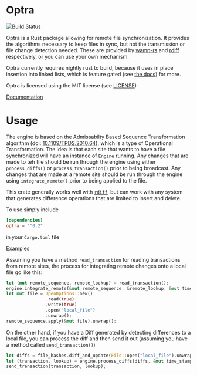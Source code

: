 Optra
=====
[![Build Status](https://travis-ci.org/dyule/optra.svg?branch=master)](https://travis-ci.org/dyule/optra)

Optra is a Rust package allowing for remote file synchronization.  It provides the algorithms necessary to keep files in sync, but not the transmission or file change detection needed.  These are provided by [wamp-rs](https://github.com/dyule/wamp-rs) and  [rdiff](https://github.com/dyule/rdiff) respectively, or you can use your own mechanism.

Optra currently requires nightly rust to build, because it uses in place insertion into linked lists, which is feature gated (see [the docs](https://doc.rust-lang.org/std/collections/linked_list/struct.IterMut.html)) for more.

Optra is licensed using the MIT license (see [LICENSE](LICENSE))

[Documentation](https://dyule.github.io/optra/optra/)

# Usage
 The engine is based on the Admissabilty Based Sequence Transformation algorithm (doi: [10.1109/TPDS.2010.64](http://dx.doi.org.ezproxy.library.dal.ca/10.1109/TPDS.2010.64)), which is a type of Operational Transformation.
 The idea is that each site that wants to have a file synchronized will have an instance of [`Engine`](engine/struct.Engine.html) running.
 Any changes that are made to teh file should be run through the engine using either `process_diffs()` or `process_transaction()` prior to being broadcast.
 Any changes that are made at a remote site should be run through the engine using `integrate_remote()` prior to being applied to the file.

 This crate generally works well with [`rdiff`](https://crates.io/crates/rdiff), but can work with
 any system that generates difference operations that are limited to insert and delete.

 To use simply include

 ```toml
 [dependencies]
 optra = "^0.2"
 ```

 in your `Cargo.toml` file

 Examples

 Assuming you have a method `read_transaction` for reading transactions from remote sites,
 the process for integrating remote changes onto a local file go like this:

 ```rust
 let (mut remote_sequence, remote_lookup) = read_transaction();
 engine.integrate_remote(&mut remote_sequence, &remote_lookup, &mut time_stamper);
 let mut file = OpenOptions::new()
                .read(true)
                .write(true)
                .open("local_file")
                .unwrap();
 remote_sequence.apply(&mut file).unwrap();
 ```

 On the other hand, if you have a Diff generated by detecting differences to a local file,
 you can process the diff and then send it out (assuming you have a method called `send_transaction()`)

 ```rust
 let diffs = file_hashes.diff_and_update(File::open("local_file").unwrap()).unwrap();
 let (transaction, lookup) = engine.process_diffs(diffs, &mut time_stamper);
 send_transaction(transaction, lookup);
 ```
